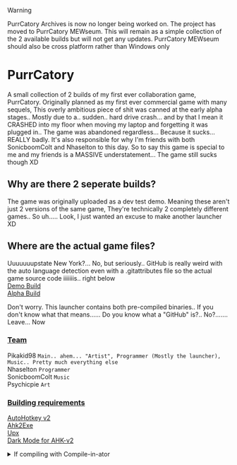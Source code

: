 > [!WARNING]
> PurrCatory Archives is now no longer being worked on. The project has moved to PurrCatory MEWseum. This will remain as a simple collection of the 2 available builds but will not get any updates. PurrCatory MEWseum should also be cross platform rather than Windows only

# PurrCatory

A small collection of 2 builds of my first ever collaboration game, PurrCatory. Originally planned as my first ever commercial game with many sequels, This overly ambitious piece of shit was canned at the early alpha stages.. Mostly due to a.. sudden.. hard drive crash... and by that I mean it CRASHED into my floor when moving my laptop and forgetting it was plugged in.. The game was abandoned regardless... Because it sucks... REALLY badly. It's also responsible for why I'm friends with both SonicboomColt and Nhaselton to this day. So to say this game is special to me and my friends is a MASSIVE understatement... The game still sucks though XD

## Why are there 2 seperate builds?

The game was originally uploaded as a dev test demo. Meaning these aren't just 2 versions of the same game, They're technically 2 completely different games.. So uh..... Look, I just wanted an excuse to make another launcher XD

## Where are the actual game files?

Uuuuuuupstate New York?... No, but seriously.. GitHub is really weird with the auto language detection even with a .gitattributes file so the actual game source code iiiiiiis.. right below
\
[Demo Build](https://github.com/pikakid98-games/purrcatory-archives-demobuild)
\
[Alpha Build](https://github.com/pikakid98-games/purrcatory-archives-alphabuild)

Don't worry. This launcher contains both pre-compiled binaries.. If you don't know what that means...... Do you know what a "GitHub" is?.. No?....... Leave... Now

### <b><u>Team</b></u>

Pikakid98 `Main.. ahem... "Artist", Programmer (Mostly the launcher), Music.. Pretty much everything else`
\
Nhaselton `Programmer`
\
SonicboomColt `Music`
\
Psychicpie `Art`

### <b><u>Building requirements</b></u>

[AutoHotkey v2](https://github.com/AutoHotkey/AutoHotkey/releases)
\
[Ahk2Exe](https://github.com/AutoHotkey/Ahk2Exe/releases)
\
[Upx](https://github.com/upx/upx/releases/tag/v4.2.2)
\
[Dark Mode for AHK-v2](https://github.com/pikakid98/Dark-Mode-For-AHK-v2)

<details>
<summary>If compiling with Compile-in-ator</summary>

###### Use the following environment variables or you WILL encounter errors
`%AHK%` AutoHotkey
`%GMS%` GameMaker Studio

</details>
